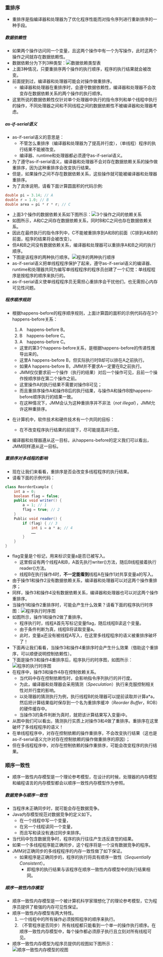 ### 重排序

- 重排序是指编译器和处理器为了优化程序性能而对指令序列进行重新排序的一种手段。

##### 数据依赖性

- 如果两个操作访问同一个变量，且这两个操作中有一个为写操作，此时这两个操作之间就存在数据依赖性。
- 数据依赖分为下列3种类型：![数据依赖类型表](https://github.com/walmt/Java-Concurrent-Notes/blob/master/img/19.png?raw=true)
- 上面3种情况，只要重排序两个操作的执行顺序，程序的执行结果就会被改变。
- 前面提到过，编译器和处理器可能会对操作做重排序。
  - 编译器和处理器在重排序时，会遵守数据依赖性，编译器和处理器不会改变存在数据依赖关系的两个操作的执行顺序。
- 这里所说的数据依赖性仅针对单个处理器中执行的指令序列和单个线程中执行的操作，不同处理器之间和不同线程之间的数据依赖性不被编译器和处理器考虑。

##### as-if-serial语义

- as-if-serial语义的意思是：
  - 不管怎么重排序（编译器和处理器为了提高并行度），（单线程）程序的执行结果不能被改变。
  - 编译器、runtime和处理器都必须遵守as-if-serial语义。
- 为了遵守as-if-serial语义，编译器和处理器不会对存在数据依赖关系的操作做重排序，因为这种重排序会改变执行结果。
- 但是，如果操作之间不存在数据依赖关系，这些操作就可能被编译器和处理器重排序。
- 为了具体说明，请看下面计算圆面积的代码示例:

```Java
double pi = 3.14; // A
double r = 1.0; // B
double area = pi * r * r; // C
```

- 上面3个操作的数据依赖关系如下图所示：![3个操作之间的依赖关系](https://github.com/walmt/Java-Concurrent-Notes/blob/master/img/20.png?raw=true)
- 如图所示，A和C之间存在数据依赖关系，同时B和C之间也存在数据依赖关系。
- 因此在最终执行的指令序列中，C不能被重排序到A和B的前面（C排到A和B的前面，程序的结果将会被改变）。
- 但A和B之间没有数据依赖关系，编译器和处理器可以重排序A和B之间的执行顺序。
- 下图是该程序的两种执行顺序。![程序的两种执行顺序](https://github.com/walmt/Java-Concurrent-Notes/blob/master/img/21.png?raw=true)
- as-if-serial语义把单线程程序保护了起来，遵守as-if-serial语义的编译器、runtime和处理器共同为编写单线程程序的程序员创建了一个幻觉：单线程程序是按程序的顺序来执行的。
- as-if-serial语义使单线程程序员无需担心重排序会干扰他们，也无需担心内存可见性问题。

##### 程序顺序规则

- 根据happens-before的程序顺序规则，上面计算圆的面积的示例代码存在3个happens-before关系：

  1. A　happens-before B。
  2. B　happens-before C。
  3. A　happens-before C。

  - 这里的第3个happens-before关系，是根据happens-before的传递性推导出来的。
  - 这里A happens-before B，但实际执行时B却可以排在A之前执行。
  - 如果A happens-before B，JMM并不要求A一定要在B之前执行。
  - JMM仅仅要求前一个操作（执行的结果）对后一个操作可见，且前一个操作按顺序排在第二个操作之前。
  - 这里操作A的执行结果不需要对操作B可见；
  - 而且重排序操作A和操作B后的执行结果，与操作A和操作B按happens-before顺序执行的结果一致。
  - 在这种情况下，JMM会认为这种重排序并不非法（*not illegal*），JMM允许这种重排序。

- 在计算机中，软件技术和硬件技术有一个共同的目标：

  - 在不改变程序执行结果的前提下，尽可能提高并行度。

- 编译器和处理器遵从这一目标，从happens-before的定义我们可以看出，JMM同样遵从这一目标。

##### 重排序对多线程的影响

- 现在让我们来看看，重排序是否会改变多线程程序的执行结果。
- 请看下面的示例代码：

```Java
class ReorderExample {
    int a = 0;
    boolean flag = false;
    public void writer() {
        a = 1; // 1
        flag = true; // 2
    }
    Public void reader() {
        if (flag) { // 3
            int i = a * a; // 4
            ……
        }
    }
}
```

- flag变量是个标记，用来标识变量a是否已被写入。
  - 这里假设有两个线程A和B，A首先执行writer()方法，随后B线程接着执行reader()方法。
  - 线程B在执行操作4时，**不一定能看到**线程A在操作1对共享变量a的写入。
- 由于操作1和操作2没有数据依赖关系，编译器和处理器可以对这两个操作重排序；
- 同样，操作3和操作4没有数据依赖关系，编译器和处理器也可以对这两个操作重排序。
- 当操作1和操作2重排序时，可能会产生什么效果？请看下面的程序执行时序图：![程序执行时序图](https://github.com/walmt/Java-Concurrent-Notes/blob/master/img/22.png?raw=true)
- 如图所示，操作1和操作2做了重排序。
  - 程序执行时，线程A首先写标记变量flag，随后线程B读这个变量。
  - 由于条件判断为真，线程B将读取变量a。
  - 此时，变量a还没有被线程A写入，在这里多线程程序的语义被重排序破坏了！
- 下面再让我们看看，当操作3和操作4重排序时会产生什么效果（借助这个重排序，可以顺便说明控制依赖性）。
- 下面是操作3和操作4重排序后，程序执行的时序图，如图所示：![程序的执行时序图](https://github.com/walmt/Java-Concurrent-Notes/blob/master/img/23.png?raw=true)
- 在程序中，操作3和操作4存在控制依赖关系。
  - 当代码中存在控制依赖性时，会影响指令序列执行的并行度。
  - 为此，编译器和处理器会采用猜测（*Speculation*）执行来克服控制相关性对并行度的影响。
  - 以处理器的猜测执行为例，执行线程B的处理器可以提前读取并计算a\*a，然后把计算结果临时保存到一个名为重排序缓冲（*Reorder Buffer*，ROB）的硬件缓存中。
  - 当操作3的条件判断为真时，就把该计算结果写入变量i中。
- 从图中我们可以看出，猜测执行实质上对操作3和4做了重排序。重排序在这里破坏了多线程程序的语义！
- 在单线程程序中，对存在控制依赖的操作重排序，不会改变执行结果（这也是as-if-serial语义允许对存在控制依赖的操作做重排序的原因）；
- 但在多线程程序中，对存在控制依赖的操作重排序，可能会改变程序的执行结果。

### 顺序一致性

- 顺序一致性内存模型是一个理论参考模型，在设计的时候，处理器的内存模型和编程语言的内存模型都会以顺序一致性内存模型作为参照。

##### 数据竞争与顺序一致性

- 当程序未正确同步时，就可能会存在数据竞争。
- Java内存模型规范对数据竞争的定义如下。
  - 在一个线程中写一个变量，
  - 在另一个线程读同一个变量，
  - 而且写和读没有通过同步来排序。
- 当代码中包含数据竞争时，程序的执行往往产生违反直觉的结果。
- 如果一个多线程程序能正确同步，这个程序将是一个没有数据竞争的程序。
- JMM对正确同步的多线程程序的内存一致性做了如下保证。
  - 如果程序是正确同步的，程序的执行将具有顺序一致性（*Sequentially Consistent*）。
    - 即程序的执行结果与该程序在顺序一致性内存模型中的执行结果相同。


##### 顺序一致性内存模型

- 顺序一致性内存模型是一个被计算机科学家理想化了的理论参考模型，它为程序员提供了极强的内存可见性保证。
- 顺序一致性内存模型有两大特性。
  1. 一个线程中的所有操作必须按照程序的顺序来执行。
  2. （不管程序是否同步）所有线程都只能看到一个单一的操作执行顺序。在顺序一致性内存模型中，每个操作都必须原子执行且立刻对所有线程可见。
- 顺序一致性内存模型为程序员提供的视图如下图所示：![顺序一致性内存模型的视图]()